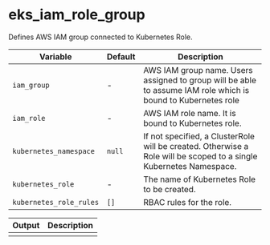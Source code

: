 # eks_iam_role_group

Defines AWS IAM group connected to Kubernetes Role.

| Variable | Default | Description |
| --- | --- | --- |
|`iam_group`| - | AWS IAM group name. Users assigned to group will be able to assume IAM role which is bound to Kubernetes role |
|`iam_role`| - | AWS IAM role name. It is bound to Kubernetes role. |
| `kubernetes_namespace` | `null` | If not specified, a ClusterRole will be created. Otherwise a Role will be scoped to a single Kubernetes Namespace. |
| `kubernetes_role` | - | The name of Kubernetes Role to be created. |
| `kubernetes_role_rules` | `[]` | RBAC rules for the role. |

| Output | Description |
| --- | --- |
| | |
